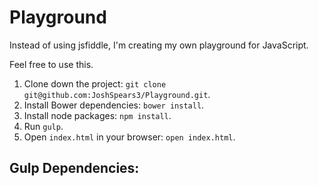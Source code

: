 # Playground

Instead of using jsfiddle, I'm creating my own playground for JavaScript.

Feel free to use this.<br>
1. Clone down the project: `git clone git@github.com:JoshSpears3/Playground.git`.
2. Install Bower dependencies: `bower install`.
3. Install node packages: `npm install`.
4. Run `gulp`.
5. Open `index.html` in your browser: `open index.html`.

Gulp Dependencies:
- 
